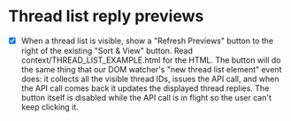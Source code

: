 # Thread list reply previews
- [x] When a thread list is visible, show a "Refresh Previews" button to the right of the existing "Sort & View" button. Read context/THREAD_LIST_EXAMPLE.html for the HTML. The button will do the same thing that our DOM watcher's "new thread list element" event does: it collects all the visible thread IDs, issues the API call, and when the API call comes back it updates the displayed thread replies. The button itself is disabled while the API call is in flight so the user can't keep clicking it.
